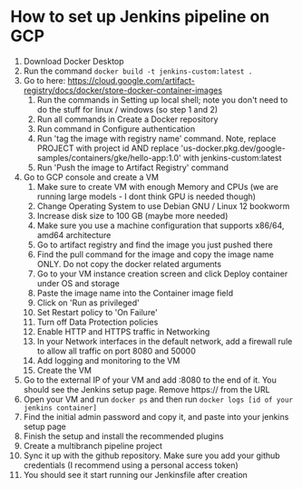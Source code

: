# How to set up Jenkins pipeline on GCP

1. Download Docker Desktop
2. Run the command `docker build -t jenkins-custom:latest .`
3. Go to here: https://cloud.google.com/artifact-registry/docs/docker/store-docker-container-images
   1. Run the commands in Setting up local shell; note you don't need to do the stuff for linux / windows (so step 1 and 2)
   2. Run all commands in Create a Docker repository
   3. Run command in Configure authentication
   4. Run 'tag the image with registry name' command. Note, replace PROJECT with project id AND replace 'us-docker.pkg.dev/google-samples/containers/gke/hello-app:1.0' with jenkins-custom:latest
   5. Run 'Push the image to Artifact Registry' command
4. Go to GCP console and create a VM
   1. Make sure to create VM with enough Memory and CPUs (we are running large models - I dont think GPU is needed though)
   2. Change Operating System to use Debian GNU / Linux 12 bookworm
   3. Increase disk size to 100 GB (maybe more needed)
   4. Make sure you use a machine configuration that supports x86/64, amd64 architecture
   5. Go to artifact registry and find the image you just pushed there
   6. Find the pull command for the image and copy the image name ONLY. Do not copy the docker related arguments
   7. Go to your VM instance creation screen and click Deploy container under OS and storage
   8. Paste the image name into the Container image field
   9. Click on 'Run as privileged'
   10. Set Restart policy to 'On Failure'
   11. Turn off Data Protection policies
   12. Enable HTTP and HTTPS traffic in Networking
   13. In your Network interfaces in the default network, add a firewall rule to allow all traffic on port 8080 and 50000
   14. Add logging and monitoring to the VM
   15. Create the VM
5. Go to the external IP of your VM and add :8080 to the end of it. You should see the Jenkins setup page. Remove https:// from the URL
6. Open your VM and run `docker ps` and then run `docker logs [id of your jenkins container]`
7. Find the initial admin password and copy it, and paste into your jenkins setup page
8. Finish the setup and install the recommended plugins
9. Create a multibranch pipeline project
10. Sync it up with the github repository. Make sure you add your github credentials (I recommend using a personal access token)
11. You should see it start running our Jenkinsfile after creation


